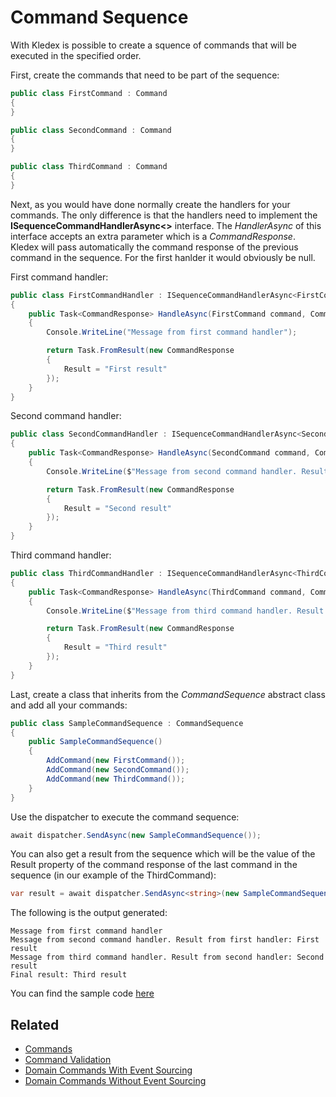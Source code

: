 # Command Sequence

With Kledex is possible to create a squence of commands that will be executed in the specified order.

First, create the commands that need to be part of the sequence:

```C#
public class FirstCommand : Command
{
}

public class SecondCommand : Command
{
}

public class ThirdCommand : Command
{
}
```

Next, as you would have done normally create the handlers for your commands. 
The only difference is that the handlers need to implement the **ISequenceCommandHandlerAsync<>** interface.
The _HandlerAsync_ of this interface accepts an extra parameter which is a _CommandResponse_.
Kledex will pass automatically the command response of the previous command in the sequence.
For the first hanlder it would obviously be null.

First command handler:

```C#
public class FirstCommandHandler : ISequenceCommandHandlerAsync<FirstCommand>
{
    public Task<CommandResponse> HandleAsync(FirstCommand command, CommandResponse previousStepResponse)
    {
        Console.WriteLine("Message from first command handler");

        return Task.FromResult(new CommandResponse
        { 
            Result = "First result"
        });
    }
}
```

Second command handler:

```C#
public class SecondCommandHandler : ISequenceCommandHandlerAsync<SecondCommand>
{
    public Task<CommandResponse> HandleAsync(SecondCommand command, CommandResponse previousStepResponse)
    {
        Console.WriteLine($"Message from second command handler. Result from first handler: {previousStepResponse.Result}");

        return Task.FromResult(new CommandResponse
        {
            Result = "Second result"
        });
    }
}
```

Third command handler:

```C#
public class ThirdCommandHandler : ISequenceCommandHandlerAsync<ThirdCommand>
{
    public Task<CommandResponse> HandleAsync(ThirdCommand command, CommandResponse previousStepResponse)
    {
        Console.WriteLine($"Message from third command handler. Result from second handler: {previousStepResponse.Result}");

        return Task.FromResult(new CommandResponse
        {
            Result = "Third result"
        });
    }
}
```

Last, create a class that inherits from the _CommandSequence_ abstract class and add all your commands:

```C#
public class SampleCommandSequence : CommandSequence
{
    public SampleCommandSequence()
    {
        AddCommand(new FirstCommand());
        AddCommand(new SecondCommand());
        AddCommand(new ThirdCommand());
    }
}
```

Use the dispatcher to execute the command sequence:

```C#
await dispatcher.SendAsync(new SampleCommandSequence());
```

You can also get a result from the sequence which will be the value of the Result property of the command response of the last command in the sequence (in our example of the ThirdCommand):

```C#
var result = await dispatcher.SendAsync<string>(new SampleCommandSequence());
```

The following is the output generated:

```
Message from first command handler
Message from second command handler. Result from first handler: First result
Message from third command handler. Result from second handler: Second result
Final result: Third result
```

You can find the sample code [here](https://github.com/lucabriguglia/Kledex/tree/master/samples/Kledex.Sample.CommandSequence)

## Related

- [Commands](Commands)
- [Command Validation](Command-Validation)
- [Domain Commands With Event Sourcing](With-Event-Sourcing)
- [Domain Commands Without Event Sourcing](Without-Event-Sourcing)
